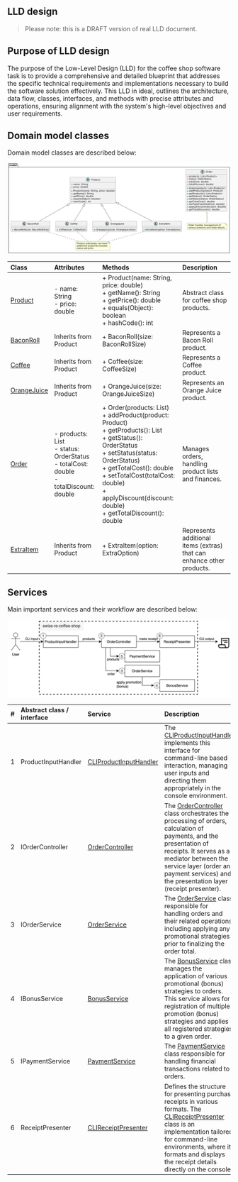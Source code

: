 ## LLD design

> Please note: this is a DRAFT version of real LLD document.

## Purpose of LLD design

The purpose of the Low-Level Design (LLD) for the coffee shop software task is to provide a comprehensive and detailed blueprint that addresses the specific technical requirements and implementations necessary to build the software solution effectively. This LLD in ideal, outlines the architecture, data flow, classes, interfaces, and methods with precise attributes and operations, ensuring alignment with the system's high-level objectives and user requirements.

## Domain model classes
Domain model classes are described below:

![uml](/images/class-model-uml-diagram.png)

| Class                     | Attributes                                                                                           | Methods                                                                                                                                                                                                                                                                                                      | Description                                                           |
|:--------------------------|:-----------------------------------------------------------------------------------------------------|:-------------------------------------------------------------------------------------------------------------------------------------------------------------------------------------------------------------------------------------------------------------------------------------------------------------|:----------------------------------------------------------------------|
| [Product][prod_link]      | - name: String<br>- price: double                                                                    | + Product(name: String, price: double)<br>+ getName(): String<br>+ getPrice(): double<br>+ equals(Object): boolean<br>+ hashCode(): int                                                                                                                                                                      | Abstract class for coffee shop products.                              |
| [BaconRoll][bacon_link]   | Inherits from Product                                                                                | + BaconRoll(size: BaconRollSize)                                                                                                                                                                                                                                                                             | Represents a Bacon Roll product.                                      |
| [Coffee][coffee_link]     | Inherits from Product                                                                                | + Coffee(size: CoffeeSize)                                                                                                                                                                                                                                                                                   | Represents a Coffee product.                                          |
| [OrangeJuice][juice_link] | Inherits from Product                                                                                | + OrangeJuice(size: OrangeJuiceSize)                                                                                                                                                                                                                                                                         | Represents an Orange Juice product.                                   |
| [Order][order_link]       | - products: List<Product><br>- status: OrderStatus<br>- totalCost: double<br>- totalDiscount: double | + Order(products: List<Product>)<br>+ addProduct(product: Product)<br>+ getProducts(): List<Product><br>+ getStatus(): OrderStatus<br>+ setStatus(status: OrderStatus)<br>+ getTotalCost(): double<br>+ setTotalCost(totalCost: double)<br>+ applyDiscount(discount: double)<br>+ getTotalDiscount(): double | Manages orders, handling product lists and finances.                  |
| [ExtraItem][extra_link]   | Inherits from Product                                                                                | + ExtraItem(option: ExtraOption)                                                                                                                                                                                                                                                                             | Represents additional items (extras) that can enhance other products. |

 [prod_link]: https://github.com/smirnou/swiss-re-coffee-shop/blob/main/src/main/java/org/epam/swissre/coffeeshop/model/Product.java
 [bacon_link]: https://github.com/smirnou/swiss-re-coffee-shop/blob/main/src/main/java/org/epam/swissre/coffeeshop/model/BaconRoll.java
 [coffee_link]: https://github.com/smirnou/swiss-re-coffee-shop/blob/main/src/main/java/org/epam/swissre/coffeeshop/model/Coffee.java
 [juice_link]: https://github.com/smirnou/swiss-re-coffee-shop/blob/main/src/main/java/org/epam/swissre/coffeeshop/model/OrangeJuice.java
 [order_link]: https://github.com/smirnou/swiss-re-coffee-shop/blob/main/src/main/java/org/epam/swissre/coffeeshop/model/Order.java
 [extra_link]: https://github.com/smirnou/swiss-re-coffee-shop/blob/main/src/main/java/org/epam/swissre/coffeeshop/model/ExtraItem.java

## Services

Main important services and their workflow are described below:

![uml](/images/services-overview-diagram.png)

| # | Abstract class / interface | Service                                               | Description                                                                                                                                                                                                                                                                        |
|:--|:---------------------------|:------------------------------------------------------|:-----------------------------------------------------------------------------------------------------------------------------------------------------------------------------------------------------------------------------------------------------------------------------------|
| 1 | ProductInputHandler        | [CLIProductInputHandler][CLIProductInputHandler_link] | The [CLIProductInputHandler][CLIProductInputHandler_link] implements this interface for command-line based interaction, managing user inputs and directing them appropriately in the console environment.                                                                          |
| 2 | IOrderController           | [OrderController][OrderController_link]               | The [OrderController][OrderController_link] class orchestrates the processing of orders, calculation of payments, and the presentation of receipts. It serves as a mediator between the service layer (order and payment services) and the presentation layer (receipt presenter). |
| 3 | IOrderService              | [OrderService][OrderService_link]                     | The [OrderService][OrderService_link] class responsible for handling orders and their related operations, including applying any promotional strategies prior to finalizing the order total.                                                                                       |
| 4 | IBonusService              | [BonusService][BonusService_link]                     | The [BonusService][BonusService_link] class manages the application of various promotional (bonus) strategies to orders. This service allows for registration of multiple promotion (bonus) strategies and applies all registered strategies to a given order.                     |
| 5 | IPaymentService            | [PaymentService][PaymentService_link]                 | The [PaymentService][PaymentService_link] class responsible for handling financial transactions related to orders.                                                                                                                                                                 |
| 6 | ReceiptPresenter           | [CLIReceiptPresenter][CLIReceiptPresenter_link]       | Defines the structure for presenting purchase receipts in various formats. The [CLIReceiptPresenter][CLIReceiptPresenter_link] class is an implementation tailored for command-line environments, where it formats and displays the receipt details directly on the console.       |

 [CLIProductInputHandler_link]: https://github.com/smirnou/swiss-re-coffee-shop/blob/main/src/main/java/org/epam/swissre/coffeeshop/input/impl/CLIProductInputHandler.java
 [OrderController_link]: https://github.com/smirnou/swiss-re-coffee-shop/blob/main/src/main/java/org/epam/swissre/coffeeshop/controller/impl/OrderController.java
 [OrderService_link]: https://github.com/smirnou/swiss-re-coffee-shop/blob/main/src/main/java/org/epam/swissre/coffeeshop/service/impl/OrderService.java
 [BonusService_link]: https://github.com/smirnou/swiss-re-coffee-shop/blob/main/src/main/java/org/epam/swissre/coffeeshop/service/impl/BonusService.java
 [PaymentService_link]: https://github.com/smirnou/swiss-re-coffee-shop/blob/main/src/main/java/org/epam/swissre/coffeeshop/service/impl/PaymentService.java
 [CLIReceiptPresenter_link]:https://github.com/smirnou/swiss-re-coffee-shop/blob/main/src/main/java/org/epam/swissre/coffeeshop/receipt/impl/CLIReceiptPresenter.java

